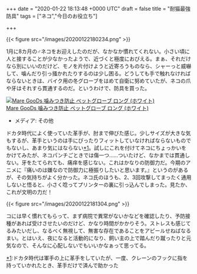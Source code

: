 
+++
date = "2020-01-22 18:13:48 +0000 UTC"
draft = false
title = "耐猫最強防具"
tags = ["ネコ","今日のお役立ち"]

+++


{{< figure src="/images/20200122180234.png"  >}}

1月に8カ月の♂ネコをお迎えしたのだが、なかなか慣れてくれない。小さい頃に人と接することが少なかったようで、近づくと極度におびえる。まぁ、それだけなら別にいいのだけど、モノを片付けようと近寄ろうものなら、シャーっと威嚇して、噛んだり引っ掻かれたりするのは少し困る。どうしても手で触れなければならないときは、バイク用の冬グローブをはめて自衛に努めていたが、ネコの爪や牙はそれすら貫通するのだ。というわけで、防具を買った。<div class="hatena-asin-detail"><a href="https://www.amazon.co.jp/exec/obidos/ASIN/B07WDFRP57/bestylesnet-22/"><img src="https://images-fe.ssl-images-amazon.com/images/I/418RlWl-GQL._SL160_.jpg" class="hatena-asin-detail-image" alt="Mare GooDs 噛みつき防止 ペットグローブ ロング (ホワイト)" title="Mare GooDs 噛みつき防止 ペットグローブ ロング (ホワイト)"/></a><div class="hatena-asin-detail-info"><a href="https://www.amazon.co.jp/exec/obidos/ASIN/B07WDFRP57/bestylesnet-22/">Mare GooDs 噛みつき防止 ペットグローブ ロング (ホワイト)</a><ul><li><span class="hatena-asin-detail-label">メディア:</span> その他</li></ul></div><div class="hatena-asin-detail-foot"></div></div>ドカタ時代によく使っていた革手が、肘まで伸びた感じ。少しサイズが大きな気もするが、革手というのは手にぴったりフィットしていなければならないものでもないし、あまり気にはならない<a href="#f-9e416e1d" name="fn-9e416e1d" title="ドカタ時代は軍手の上に革手をしていたが、一度、クレーンのフックに指を持っていかれたとき、革手だけで済んで助かった">*1</a>。試しにこれを付けてネコにちょっかいをかけてみたが、ネコパンチごときでは傷一つ……ついたけど、なかまでは貫通しない。牙をたてられても、痛痒を感じない。これはかなりの防御力だ。今期のアニメに『痛いのは嫌なので防御力に極振りしたいと思います。』というのがあるが、その気持ちがよく分かった。ネコ氏のほうも、2、3回攻撃してまったく通用しないと悟ると、小さく唸ってプリンターの裏に引っ込んでしまった。見たか、これが文明の力だ！

{{< figure src="/images/20200122181304.png"  >}}

コには早く慣れてもらって、まず病院で異常がないかなどを確認したり、予防接種があれば受けさせたいのだけど、かなり時間がかかりそう。ストレスも感じてるみたいだし、なるべく無視して、無害な存在であることをアピールせねばなるまい。とはいえ、夜になると活動的になり、飼い主の上で踏んだり蹴ったりと元気なので、そんなに心配しないでもいいかなぁって思ってる。
<div class="footnote">
<a href="#fn-9e416e1d" name="f-9e416e1d" class="footnote-number">*1</a><span class="footnote-delimiter">:</span><span class="footnote-text">ドカタ時代は軍手の上に革手をしていたが、一度、クレーンのフックに指を持っていかれたとき、革手だけで済んで助かった</span>
</div>

